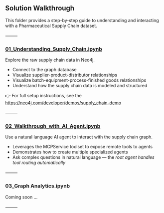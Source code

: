 ## Solution Walkthrough

This folder provides a step-by-step guide to understanding and interacting with a Pharmaceutical Supply Chain dataset.

⸻

### [01_Understanding_Supply_Chain.ipynb](./01_Understanding_Supply_Chain.ipynb)

Explore the raw supply chain data in Neo4j.

- Connect to the graph database
- Visualize supplier-product-distributor relationships
- Visualize batch-equipment-process-finished goods relationships
- Understand how the supply chain data is modeled and structured

👉 For full setup instructions, see the  https://neo4j.com/developer/demos/supply_chain-demo

⸻

### [02_Walkthrough_with_AI_Agent.ipynb](./02_Walkthrough_with_AI_Agent.ipynb)

Use a natural language AI agent to interact with the supply chain graph.

- Leverages the MCPService toolset to expose remote tools to agents
- Demonstrates how to create multiple specialized agents
- Ask complex questions in natural language — the *root agent handles tool routing automatically*

⸻

### 03_Graph Analytics.ipynb

Coming soon ... 

⸻

